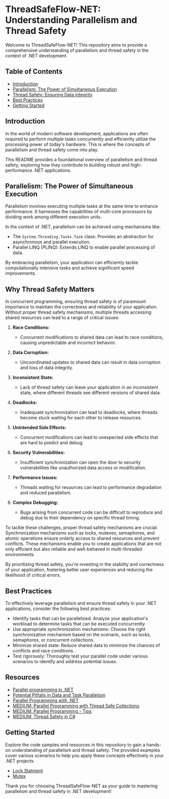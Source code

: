 # ThreadSafeFlow-NET: Understanding Parallelism and Thread Safety

Welcome to ThreadSafeFlow-NET! This repository aims to provide a comprehensive understanding of parallelism and thread safety in the context of .NET development.

## Table of Contents

- [Introduction](#introduction)
- [Parallelism: The Power of Simultaneous Execution](#parallelism-the-power-of-simultaneous-execution)
- [Thread Safety: Ensuring Data Integrity](#thread-safety-ensuring-data-integrity)
- [Best Practices](#best-practices)
- [Getting Started](#getting-started)

## Introduction

In the world of modern software development, applications are often required to perform multiple tasks concurrently and efficiently utilize the processing power of today's hardware. This is where the concepts of parallelism and thread safety come into play.

This README provides a foundational overview of parallelism and thread safety, exploring how they contribute to building robust and high-performance .NET applications.

## Parallelism: The Power of Simultaneous Execution

Parallelism involves executing multiple tasks at the same time to enhance performance. It harnesses the capabilities of multi-core processors by dividing work among different execution units.

In the context of .NET, parallelism can be achieved using mechanisms like:
- The `System.Threading.Tasks.Task` class: Provides an abstraction for asynchronous and parallel execution.
- Parallel LINQ (PLINQ): Extends LINQ to enable parallel processing of data.

By embracing parallelism, your application can efficiently tackle computationally intensive tasks and achieve significant speed improvements.
## Why Thread Safety Matters

In concurrent programming, ensuring thread safety is of paramount importance to maintain the correctness and reliability of your application. Without proper thread safety mechanisms, multiple threads accessing shared resources can lead to a range of critical issues:

1. **Race Conditions:**
   - Concurrent modifications to shared data can lead to race conditions, causing unpredictable and incorrect behavior.

2. **Data Corruption:**
   - Uncoordinated updates to shared data can result in data corruption and loss of data integrity.

3. **Inconsistent State:**
   - Lack of thread safety can leave your application in an inconsistent state, where different threads see different versions of shared data.

4. **Deadlocks:**
   - Inadequate synchronization can lead to deadlocks, where threads become stuck waiting for each other to release resources.

5. **Unintended Side Effects:**
   - Concurrent modifications can lead to unexpected side effects that are hard to predict and debug.

6. **Security Vulnerabilities:**
   - Insufficient synchronization can open the door to security vulnerabilities like unauthorized data access or modification.

7. **Performance Issues:**
   - Threads waiting for resources can lead to performance degradation and reduced parallelism.

8. **Complex Debugging:**
   - Bugs arising from concurrent code can be difficult to reproduce and debug due to their dependency on specific thread timing.

To tackle these challenges, proper thread safety mechanisms are crucial. Synchronization mechanisms such as locks, mutexes, semaphores, and atomic operations ensure orderly access to shared resources and prevent conflicts. These mechanisms enable you to create applications that are not only efficient but also reliable and well-behaved in multi-threaded environments.

By prioritizing thread safety, you're investing in the stability and correctness of your application, fostering better user experiences and reducing the likelihood of critical errors.

## Best Practices

To effectively leverage parallelism and ensure thread safety in your .NET applications, consider the following best practices:

- Identify tasks that can be parallelized: Analyze your application's workload to determine tasks that can be executed concurrently.
- Use appropriate synchronization mechanisms: Choose the right synchronization mechanism based on the scenario, such as locks, semaphores, or concurrent collections.
- Minimize shared state: Reduce shared data to minimize the chances of conflicts and race conditions.
- Test rigorously: Thoroughly test your parallel code under various scenarios to identify and address potential issues.

## Resources

- [Parallel programming in .NET](https://learn.microsoft.com/en-us/dotnet/standard/parallel-programming/)
- [Potential Pitfalls in Data and Task Parallelism](https://learn.microsoft.com/en-us/dotnet/standard/parallel-programming/potential-pitfalls-in-data-and-task-parallelism)
- [Parallel Programming with .NET](https://example.com/parallel-programming-dotnet)
- [MEDIUM: Parallel Programming with Thread Safe Collections](https://medium.com/@luisalexandre.rodrigues/c-parallel-programming-6-ways-to-work-with-thread-safe-collections-3b8212d25b31)
- [MEDIUM: Parallel Programming - Tips](https://medium.com/@luisalexandre.rodrigues/c-parallel-programming-6-ways-to-work-with-thread-safe-collections-3b8212d25b31)
- [MEDIUM: Thread Safety in C#](https://medium.com/@supriyaghevade77/thread-safety-in-c-b144a5d9731c)
## Getting Started

Explore the code samples and resources in this repository to gain a hands-on understanding of parallelism and thread safety. The provided examples cover various scenarios to help you apply these concepts effectively in your .NET projects.

- [Lock Statment](LockMechanism/LockStatement.md)
- [Mutex](MutexMechanism/Mutex.md)

Thank you for choosing ThreadSafeFlow-NET as your guide to mastering parallelism and thread safety in .NET development!


